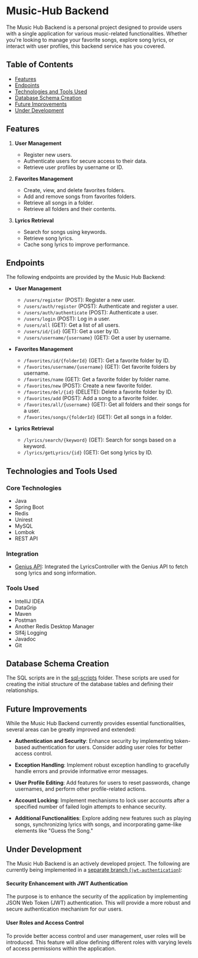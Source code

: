 # Music-Hub Backend

The Music Hub Backend is a personal project designed to provide users with a single application for various music-related functionalities. Whether you're looking to manage your favorite songs, explore song lyrics, or interact with user profiles, this backend service has you covered.

## Table of Contents

- [Features](#features)
- [Endpoints](#endpoints)
- [Technologies and Tools Used](#technologies-and-tools-used)
- [Database Schema Creation](#database-schema-creation)
- [Future Improvements](#future-improvements)
- [Under Development](#under-development)

## Features

1. **User Management**
    - Register new users.
    - Authenticate users for secure access to their data.
    - Retrieve user profiles by username or ID.

2. **Favorites Management**
    - Create, view, and delete favorites folders.
    - Add and remove songs from favorites folders.
    - Retrieve all songs in a folder.
    - Retrieve all folders and their contents.

3. **Lyrics Retrieval**
    - Search for songs using keywords.
    - Retrieve song lyrics.
    - Cache song lyrics to improve performance.

## Endpoints

The following endpoints are provided by the Music Hub Backend:

- **User Management**
    - `/users/register` (POST): Register a new user.
    - `/users/auth/register` (POST): Authenticate and register a user.
    - `/users/auth/authenticate` (POST): Authenticate a user.
    - `/users/login` (POST): Log in a user.
    - `/users/all` (GET): Get a list of all users.
    - `/users/id/{id}` (GET): Get a user by ID.
    - `/users/username/{username}` (GET): Get a user by username.

- **Favorites Management**
    - `/favorites/id/{folderId}` (GET): Get a favorite folder by ID.
    - `/favorites/username/{username}` (GET): Get favorite folders by username.
    - `/favorites/name` (GET): Get a favorite folder by folder name.
    - `/favorites/new` (POST): Create a new favorite folder.
    - `/favorites/del/{id}` (DELETE): Delete a favorite folder by ID.
    - `/favorites/add` (POST): Add a song to a favorite folder.
    - `/favorites/all/{username}` (GET): Get all folders and their songs for a user.
    - `/favorites/songs/{folderId}` (GET): Get all songs in a folder.

- **Lyrics Retrieval**
    - `/lyrics/search/{keyword}` (GET): Search for songs based on a keyword.
    - `/lyrics/getLyrics/{id}` (GET): Get song lyrics by ID.

## Technologies and Tools Used

### Core Technologies

- Java
- Spring Boot
- Redis
- Unirest
- MySQL
- Lombok
- REST API

### Integration
- [Genius API](https://rapidapi.com/Glavier/api/genius-song-lyrics1 "Genius API"): Integrated the LyricsController with the Genius API to fetch song lyrics and song information.


### Tools Used

- IntelliJ IDEA
- DataGrip
- Maven
- Postman
- Another Redis Desktop Manager
- Slf4j Logging
- Javadoc
- Git

## Database Schema Creation

The SQL scripts are in the [sql-scripts](/sql-scripts) folder. These scripts are used for creating the initial structure of the database tables and defining their relationships.

## Future Improvements

While the Music Hub Backend currently provides essential functionalities, several areas can be greatly improved and extended:

- **Authentication and Security**: Enhance security by implementing token-based authentication for users. Consider adding user roles for better access control.

- **Exception Handling**: Implement robust exception handling to gracefully handle errors and provide informative error messages.

- **User Profile Editing**: Add features for users to reset passwords, change usernames, and perform other profile-related actions.

- **Account Locking**: Implement mechanisms to lock user accounts after a specified number of failed login attempts to enhance security.

- **Additional Functionalities**: Explore adding new features such as playing songs, synchronizing lyrics with songs, and incorporating game-like elements like "Guess the Song."

## Under Development

The Music Hub Backend is an actively developed project. The following are currently being implemented in a [separate branch (`jwt-authentication`)](https://github.com/geybriyel-se/music-app/tree/jwt-authentication):

#### Security Enhancement with JWT Authentication

The purpose is to enhance the security of the application by implementing JSON Web Token (JWT) authentication. This will provide a more robust and secure authentication mechanism for our users.

#### User Roles and Access Control

To provide better access control and user management, user roles will be introduced. This feature will allow defining different roles with varying levels of access permissions within the application.